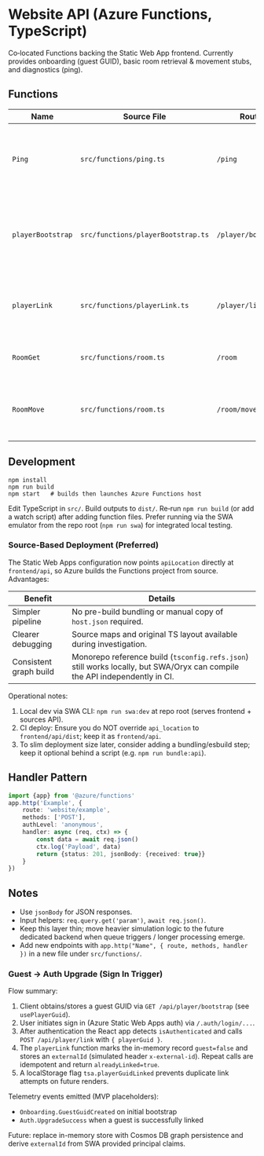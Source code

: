 # Website API (Azure Functions, TypeScript)

Co‑located Functions backing the Static Web App frontend. Currently provides onboarding (guest GUID), basic room retrieval & movement stubs, and diagnostics (ping).

## Functions

| Name              | Source File                        | Route               | Methods    | Description                                                                 |
| ----------------- | ---------------------------------- | ------------------- | ---------- | --------------------------------------------------------------------------- |
| `Ping`            | `src/functions/ping.ts`            | `/ping`             | GET / POST | Latency + echo diagnostic (client can supply ?name= or body).               |
| `playerBootstrap` | `src/functions/playerBootstrap.ts` | `/player/bootstrap` | GET        | Allocates or confirms a guest player GUID (idempotent via `x-player-guid`). |
| `playerLink`      | `src/functions/playerLink.ts`      | `/player/link`      | POST       | Links a guest GUID to simulated external identity.                          |
| `RoomGet`         | `src/functions/room.ts`            | `/room`             | GET        | Returns a room (defaults to starter).                                       |
| `RoomMove`        | `src/functions/room.ts`            | `/room/move`        | GET        | Moves along an exit (?from= & ?dir=) – in‑memory stub.                      |

## Development

```
npm install
npm run build
npm start   # builds then launches Azure Functions host
```

Edit TypeScript in `src/`. Build outputs to `dist/`. Re‑run `npm run build` (or add a watch script) after adding function files. Prefer running via the SWA emulator from the repo root (`npm run swa`) for integrated local testing.

### Source‑Based Deployment (Preferred)

The Static Web Apps configuration now points `apiLocation` directly at `frontend/api`, so Azure builds the Functions project from source. Advantages:

| Benefit                | Details                                                                                                                    |
| ---------------------- | -------------------------------------------------------------------------------------------------------------------------- |
| Simpler pipeline       | No pre-build bundling or manual copy of `host.json` required.                                                              |
| Clearer debugging      | Source maps and original TS layout available during investigation.                                                         |
| Consistent graph build | Monorepo reference build (`tsconfig.refs.json`) still works locally, but SWA/Oryx can compile the API independently in CI. |

Operational notes:

1. Local dev via SWA CLI: `npm run swa:dev` at repo root (serves frontend + sources API).
2. CI deploy: Ensure you do NOT override `api_location` to `frontend/api/dist`; keep it as `frontend/api`.
3. To slim deployment size later, consider adding a bundling/esbuild step; keep it optional behind a script (e.g. `npm run bundle:api`).

## Handler Pattern

```ts
import {app} from '@azure/functions'
app.http('Example', {
    route: 'website/example',
    methods: ['POST'],
    authLevel: 'anonymous',
    handler: async (req, ctx) => {
        const data = await req.json()
        ctx.log('Payload', data)
        return {status: 201, jsonBody: {received: true}}
    }
})
```

## Notes

- Use `jsonBody` for JSON responses.
- Input helpers: `req.query.get('param')`, `await req.json()`.
- Keep this layer thin; move heavier simulation logic to the future dedicated backend when queue triggers / longer processing emerge.
- Add new endpoints with `app.http("Name", { route, methods, handler })` in a new file under `src/functions/`.

### Guest -> Auth Upgrade (Sign In Trigger)

Flow summary:

1. Client obtains/stores a guest GUID via `GET /api/player/bootstrap` (see `usePlayerGuid`).
2. User initiates sign in (Azure Static Web Apps auth) via `/.auth/login/...`.
3. After authentication the React app detects `isAuthenticated` and calls `POST /api/player/link` with `{ playerGuid }`.
4. The `playerLink` function marks the in-memory record `guest=false` and stores an `externalId` (simulated header `x-external-id`). Repeat calls are idempotent and return `alreadyLinked=true`.
5. A localStorage flag `tsa.playerGuidLinked` prevents duplicate link attempts on future renders.

Telemetry events emitted (MVP placeholders):

- `Onboarding.GuestGuidCreated` on initial bootstrap
- `Auth.UpgradeSuccess` when a guest is successfully linked

Future: replace in-memory store with Cosmos DB graph persistence and derive `externalId` from SWA provided principal claims.
